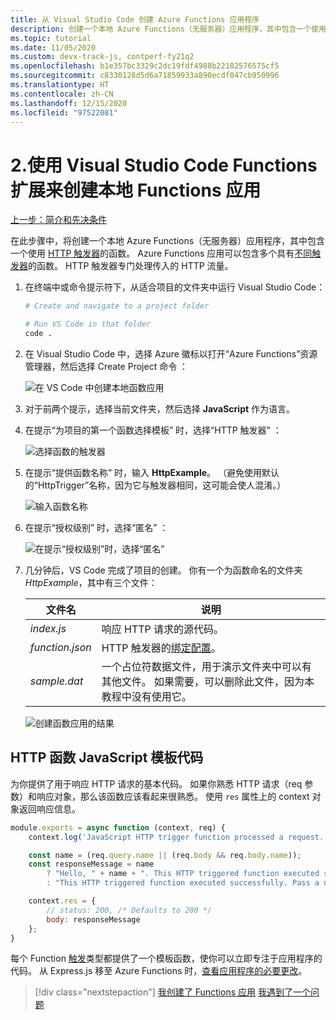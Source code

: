 ```yaml
---
title: 从 Visual Studio Code 创建 Azure Functions 应用程序
description: 创建一个本地 Azure Functions（无服务器）应用程序，其中包含一个使用 HTTP 触发器的函数。 Azure Functions 应用可以包含多个具有不同触发器的 Functions。 HTTP 触发器专门处理传入的 HTTP 流量。
ms.topic: tutorial
ms.date: 11/05/2020
ms.custom: devx-track-js, contperf-fy21q2
ms.openlocfilehash: b1e357bc3329c2dc19fdf4988b22182576575cf5
ms.sourcegitcommit: c8330128d5d6a71859933a890ecdf047cb950996
ms.translationtype: HT
ms.contentlocale: zh-CN
ms.lasthandoff: 12/15/2020
ms.locfileid: "97522081"
---
```

# <a name="2-create-the-local-functions-app-with-the-visual-studio-code-_functions_-extension"></a>2.使用 Visual Studio Code Functions 扩展来创建本地 Functions 应用

[上一步：简介和先决条件](tutorial-vscode-serverless-node-install.md)

在此步骤中，将创建一个本地 Azure Functions（无服务器）应用程序，其中包含一个使用 [HTTP 触发器](/azure/azure-functions/functions-reference-node#http-triggers-and-bindings)的函数。 Azure Functions 应用可以包含多个具有[不同触发器](/azure/azure-functions/functions-triggers-bindings)的函数。 HTTP 触发器专门处理传入的 HTTP 流量。

1. 在终端中或命令提示符下，从适合项目的文件夹中运行 Visual Studio Code：

    ```bash
    # Create and navigate to a project folder

    # Run VS Code in that folder
    code .
    ```

1. 在 Visual Studio Code 中，选择 Azure 徽标以打开“Azure Functions”资源管理器，然后选择 Create Project 命令 ：

    ![在 VS Code 中创建本地函数应用](../media/functions-extension/create-function-app-project.png)

1. 对于前两个提示，选择当前文件夹，然后选择 **JavaScript** 作为语言。

1. 在提示“为项目的第一个函数选择模板”  时，选择“HTTP 触发器”  ：

    ![选择函数的触发器](../media/functions-extension/create-function-choose-template.png)

1. 在提示“提供函数名称”  时，输入 **HttpExample**。 （避免使用默认的“HttpTrigger”名称，因为它与触发器相同，这可能会使人混淆。）

    ![输入函数名称](../media/functions-extension/create-function-name.png)

1. 在提示“授权级别”  时，选择“匿名”  ：

    ![ 在提示“授权级别”时，选择“匿名”](../media/functions-extension/create-function-anonymous-auth.png)

1. 几分钟后，VS Code 完成了项目的创建。 你有一个为函数命名的文件夹 *HttpExample*，其中有三个文件：

    | 文件名 | 说明 |
    | --- | --- |
    | *index.js* |  响应 HTTP 请求的源代码。 |
    | *function.json* | HTTP 触发器的[绑定配置](/azure/azure-functions/functions-triggers-bindings)。 |
    | *sample.dat* | 一个占位符数据文件，用于演示文件夹中可以有其他文件。 如果需要，可以删除此文件，因为本教程中没有使用它。 |

    ![创建函数应用的结果](../media/functions-extension/create-function-app-results.png)

## <a name="http-function-javascript-template-code"></a>HTTP 函数 JavaScript 模板代码

为你提供了用于响应 HTTP 请求的基本代码。 如果你熟悉 HTTP 请求（req 参数）和响应对象，那么该函数应该看起来很熟悉。 使用 `res` 属性上的 context 对象返回响应信息。  

```javascript
module.exports = async function (context, req) {
    context.log('JavaScript HTTP trigger function processed a request.');

    const name = (req.query.name || (req.body && req.body.name));
    const responseMessage = name
        ? "Hello, " + name + ". This HTTP triggered function executed successfully."
        : "This HTTP triggered function executed successfully. Pass a name in the query string or in the request body for a personalized response.";

    context.res = {
        // status: 200, /* Defaults to 200 */
        body: responseMessage
    };
}
```

每个 Function [触发](/azure/azure-functions/functions-triggers-bindings?tabs=csharp)类型都提供了一个模板函数，使你可以立即专注于应用程序的代码。 从 Express.js 移至 Azure Functions 时，[查看应用程序的必要更改](/azure/azure-functions/shift-expressjs?tabs=javascript)。 

> [!div class="nextstepaction"]
> [我创建了 Functions 应用](tutorial-vscode-serverless-node-test-local.md) [我遇到了一个问题](https://www.research.net/r/PWZWZ52?tutorial=node-deployment-azurefunctions&step=create-app)

